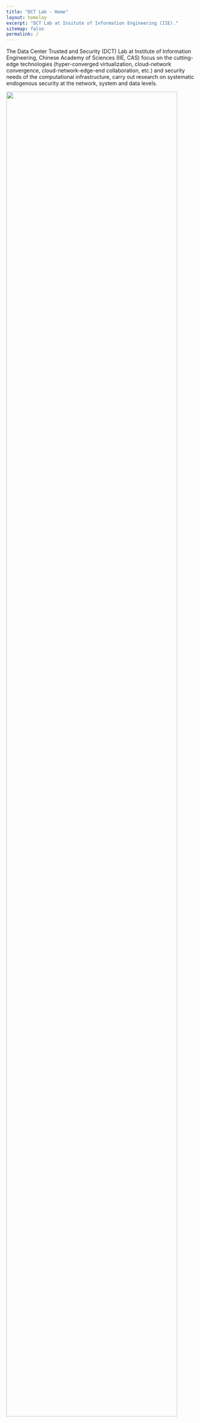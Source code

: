 ```yaml
---
title: "DCT Lab - Home"
layout: homelay
excerpt: "DCT Lab at Insitute of Information Engineering (IIE)."
sitemap: false
permalink: /
---
```


The Data Center Trusted and Security (DCT) Lab at Institute of Information Engineering, Chinese Academy of Sciences (IIE, CAS)  focus on the cutting-edge technologies (hyper-converged virtualization, cloud-network convergence, cloud-network-edge-end collaboration, etc.) and security needs of the computational infrastructure, carry out research on systematic endogenous security at the network, system and data levels.

<img src="{{ site.url }}{{ site.baseurl }}/images/picpic/Gallery/dct1.jpg" style="width: 95%">


 **We are  looking for passionate new PhD students,  and Master students to join the team** [(more info)]({{ site.url }}{{ site.baseurl }}/Openings) **!**
